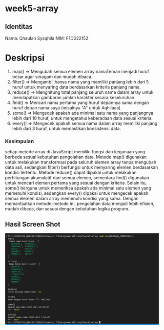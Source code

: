 # week5-array

## Identitas
Nama: Qhaulan Syaqhila
NIM: F1D022152

# Deskripsi
1. map() => Mengubah semua elemen array namaTeman menjadi huruf besar agar seragam dan mudah dibaca.
2. filter() => Mengambil hanya nama yang memiliki panjang lebih dari 5 huruf untuk menyaring data berdasarkan kriteria panjang nama.
3. reduce() => Menghitung total panjang seluruh nama dalam array untuk mendapatkan gambaran jumlah karakter secara keseluruhan.
4. find() => Mencari nama pertama yang huruf depannya sama dengan huruf depan nama saya (misalnya "A" untuk Aqhilaaa).
5. some() => Mengecek apakah ada minimal satu nama yang panjangnya lebih dari 10 huruf, untuk mengetahui keberadaan data sesuai kriteria.
6. every() => Mengecek apakah semua nama dalam array memiliki panjang lebih dari 3 huruf, untuk memastikan konsistensi data.

### Kesimpulan 
setiap metode array di JavaScript memiliki fungsi dan kegunaan yang berbeda sesuai kebutuhan pengolahan data. Metode map() digunakan untuk melakukan transformasi pada seluruh elemen array tanpa mengubah data asli, sedangkan filter() berfungsi untuk menyaring elemen berdasarkan kondisi tertentu. Metode reduce() dapat dipakai untuk melakukan perhitungan akumulatif dari semua elemen, sementara find() digunakan untuk mencari elemen pertama yang sesuai dengan kriteria. Selain itu, some() berguna untuk memeriksa apakah ada minimal satu elemen yang memenuhi kondisi, sedangkan every() dipakai untuk mengecek apakah semua elemen dalam array memenuhi kondisi yang sama. Dengan memanfaatkan metode-metode ini, pengolahan data menjadi lebih efisien, mudah dibaca, dan sesuai dengan kebutuhan logika program.

## Hasil Screen Shot
![Alt text](image.png)